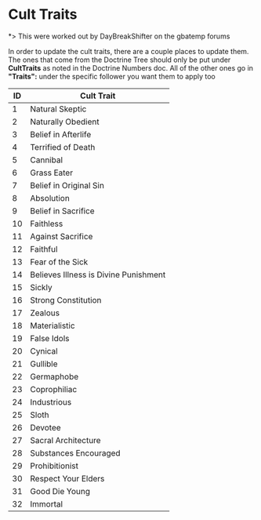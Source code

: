 # Cult Traits

*> This were worked out by DayBreakShifter on the gbatemp forums

In order to update the cult traits, there are a couple places to update them. The ones that come from the Doctrine Tree should only be put under **CultTraits** as noted in the Doctrine Numbers doc. All of the other ones go in **"Traits":** under the specific follower you want them to apply too


| ID | Cult Trait |
| --- | --- |
| 1   | Natural Skeptic |
| 2   | Naturally Obedient |
| 3   | Belief in Afterlife |
| 4   | Terrified of Death |
| 5   | Cannibal |
| 6   | Grass Eater |
| 7   | Belief in Original Sin |
| 8   | Absolution |
| 9   | Belief in Sacrifice |
| 10  | Faithless |
| 11  | Against Sacrifice |
| 12  | Faithful |
| 13  | Fear of the Sick |
| 14  | Believes Illness is Divine Punishment |
| 15  | Sickly |
| 16  | Strong Constitution |
| 17  | Zealous |
| 18  | Materialistic |
| 19  | False Idols |
| 20  | Cynical |
| 21  | Gullible |
| 22  | Germaphobe |
| 23  | Coprophiliac |
| 24  | Industrious |
| 25  | Sloth |
| 26  | Devotee |
| 27  | Sacral Architecture |
| 28  | Substances Encouraged |
| 29  | Prohibitionist |
| 30  | Respect Your Elders |
| 31  | Good Die Young |
| 32  | Immortal |
